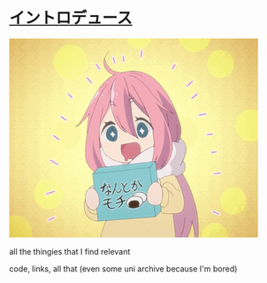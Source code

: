 # [イントロデュース](https://github.com/GusDira12/GusDira12)
[![なでしこ](https://github.com/GusDira12/GusDira12/blob/main/nade.gif)](https://yurucamp.jp/ "ゆるキャンプ🏕")

all the thingies that I find relevant

code, links, all that (even some uni archive because I'm bored)
